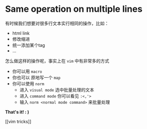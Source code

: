 # Same operation on multiple lines
有时候我们想要对很多行文本实行相同的操作，比如：
- html link
- 修改缩进
- 统一添加某个tag
- ...

怎么做这样的操作呢，事实上在 `vim` 中有非常多的方式
- 你可以用 `macro` 
- 你也可以 原地写一个 `map` 
- 你可以使用 `norm` 
	- 进入 `visual mode` 选中批量处理的文本
	- 进入 `command mode` 你可以看见 `:<,'>` 
	- 输入 `norm <normal mode command>` 来批量处理

**That's it! : )**

[[vim tricks]]